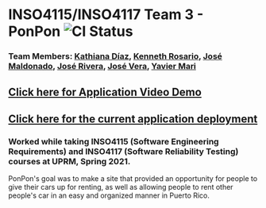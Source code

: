 # INSO4115/INSO4117 Team 3 - PonPon ![CI Status](https://github.com/uprm-inso-4115-2020-2021-s2/semester-project-team-3/actions/workflows/node.js.yml/badge.svg)

### Team Members: [Kathiana Díaz](https://github.com/kathianadiaz), [Kenneth Rosario](https://github.com/kenneth-rosario), [José Maldonado](https://github.com/jose-maldonado), [José Rivera](https://github.com/jvserivera), [José Vera](https://github.com/josevera7), [Yavier Mari](https://github.com/YMari)

## [Click here for Application Video Demo](https://youtu.be/EaTASGQoZG0)

## [Click here for the current application deployment](https://ponpon-kenneth-rosario.vercel.app/)

### Worked while taking INSO4115 (Software Engineering Requirements) and INSO4117 (Software Reliability Testing) courses at UPRM, Spring 2021.

PonPon's goal was to make a site that provided an opportunity for people to give their cars up for renting, as well as allowing people to rent other people's car in an easy and organized manner in Puerto Rico.

